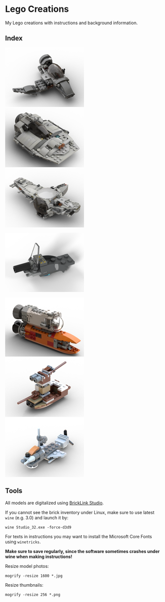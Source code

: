 # Lego Creations

My Lego creations with instructions and background information.

## Index


[![The Mosquito](thumbnails/mosquito_front.png)](spaceships/the-mosquito/)
[![The Wedge](thumbnails/the_wedge_front.png)](spaceships/the-wedge/)
[![Good Industries Universal Pod](thumbnails/universal_pod.png)](spaceships/universal-pod/)

[![Hover Scooter](thumbnails/hover_scooter.png)](ships/hover-scooter/)

[![Modular Rockets](thumbnails/modular_rockets.png)](60th-anniversary/modular-rockets/)
[![Crafty Miniboat](thumbnails/crafty_miniboat.png)](60th-anniversary/crafty-miniboat/)
[![Cloud Raider](thumbnails/cloud_raider.png)](60th-anniversary/cloud-raider/)

## Tools

All models are digitalized using [BrickLink Studio](https://studio.bricklink.com/v2/build/studio.page).

If you cannot see the brick inventory under Linux, make sure to use latest `wine` (e.g. 3.0) and launch it by:

```
wine Studio_32.exe -force-d3d9
```

For texts in instructions you may want to install the Microsoft Core Fonts using `winetricks`.

**Make sure to save regularly, since the software sometimes crashes under wine when making instructions!**

Resize model photos:

```
mogrify -resize 1600 *.jpg
```

Resize thumbnails:

```
mogrify -resize 256 *.png
```


